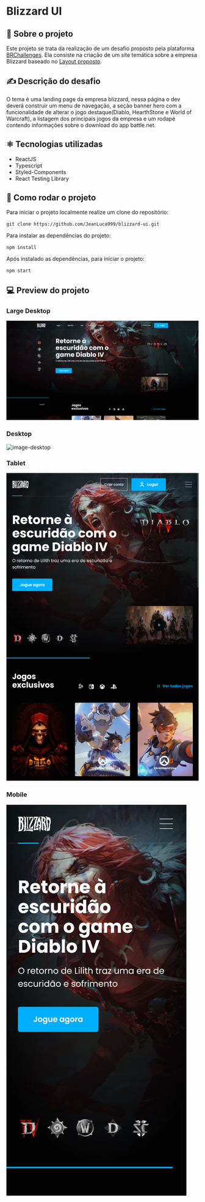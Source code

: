 # Blizzard UI

## 📝 Sobre o projeto
Este projeto se trata da realização de um desafio proposto pela plataforma [BRChallenges](https://www.brchallenges.com/desafio/blizzard). Ela consiste na criação de um site temática sobre a empresa Blizzard baseado no [Layout proposto](https://www.figma.com/file/mlAXZPRMfibrGXkJmUz5yn/BR-Challenges).

## ✍️ Descrição do desafio
O tema é uma landing page da empresa blizzard, nessa página o dev deverá construir um menu de navegação, a seção banner hero com a funcionalidade de alterar o jogo destaque(Diablo, HearthStone e World of Warcraft), a listagem dos principais jogos da empresa e um rodapé contendo informações sobre o download do app battle.net.

## ⚛️ Tecnologias utilizadas
- ReactJS
- Typescript
- Styled-Components
- React Testing Library

## 💽 Como rodar o projeto
Para iniciar o projeto localmente realize um clone do repositório:
```
git clone https://github.com/JeanLuca999/blizzard-ui.git
```

Para instalar as dependências do projeto:
```
npm install
```

Após instalado as dependências, para iniciar o projeto:
```
npm start
```

## 💻 Preview do projeto

### Large Desktop
![image-large-desktop](public/preview-large-desktop.png)

### Desktop
![image-desktop](public/preview-desktop.png)

### Tablet
![image-tablet](public/preview-tablet.png)

### Mobile
![image-mobile](public/preview-mobile.png)